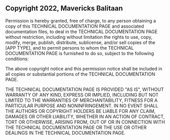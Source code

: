 ## Copyright 2022, Mavericks Balitaan


Permission is hereby granted, free of charge, to any person obtaining a copy of this TECHNICAL DOCUMENTATION PAGE and associated documentation files, to deal in the TECHNICAL DOCUMENTATION PAGE without restriction, including without limitation the rights to use, copy, modify, merge, publish, distribute, sublicense, and/or sell copies of the [APP TYPE], and to permit persons to whom the TECHNICAL DOCUMENTATION PAGE is furnished to do so, subject to the following conditions:

The above copyright notice and this permission notice shall be included in all copies or substantial portions of the TECHNICAL DOCUMENTATION PAGE.

THE TECHNICAL DOCUMENTATION PAGE IS PROVIDED "AS IS", WITHOUT WARRANTY OF ANY KIND, EXPRESS OR IMPLIED, INCLUDING BUT NOT LIMITED TO THE WARRANTIES OF MERCHANTABILITY, FITNESS FOR A PARTICULAR PURPOSE AND NONINFRINGEMENT. IN NO EVENT SHALL THE AUTHORS OR COPYRIGHT HOLDERS BE LIABLE FOR ANY CLAIM, DAMAGES OR OTHER LIABILITY, WHETHER IN AN ACTION OF CONTRACT, TORT OR OTHERWISE, ARISING FROM, OUT OF OR IN CONNECTION WITH THE TECHNICAL DOCUMENTATION PAGE OR THE USE OR OTHER DEALINGS IN THE TECHNICAL DOCUMENTATION PAGE.
